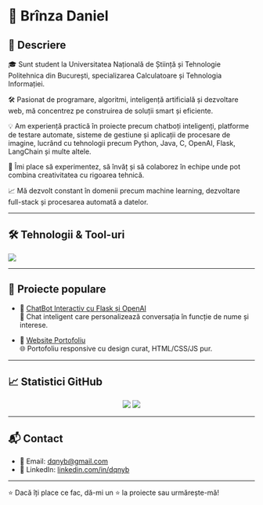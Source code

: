 # 👋 Brînza Daniel

## 📌 Descriere

🎓 Sunt student la Universitatea Națională de Știință și Tehnologie Politehnica din București, specializarea Calculatoare și Tehnologia Informației.

🛠️ Pasionat de programare, algoritmi, inteligență artificială și dezvoltare web, mă concentrez pe construirea de soluții smart și eficiente.

💡 Am experiență practică în proiecte precum chatboți inteligenți, platforme de testare automate, sisteme de gestiune și aplicații de procesare de imagine, lucrând cu tehnologii precum Python, Java, C, OpenAI, Flask, LangChain și multe altele.  

🚀 Îmi place să experimentez, să învăț și să colaborez în echipe unde pot combina creativitatea cu rigoarea tehnică.  

📈 Mă dezvolt constant în domenii precum machine learning, dezvoltare full-stack și procesarea automată a datelor.




---

## 🛠️ Tehnologii & Tool-uri

<p align="left">
  <img src="https://skillicons.dev/icons?i=py,js,html,css,flask,react,nodejs,git,github,vscode,figma" />
</p>

---

## 📂 Proiecte populare

- 🔹 [ChatBot Interactiv cu Flask și OpenAI](https://github.com/dqnyb/chatbot-flask-openai)  
  🧠 Chat inteligent care personalizează conversația în funcție de nume și interese.

- 🔹 [Website Portofoliu](https://github.com/dqnyb/portofoliu-site)  
  🌐 Portofoliu responsive cu design curat, HTML/CSS/JS pur.

---

## 📈 Statistici GitHub

<p align="center">
  <img src="https://github-readme-stats.vercel.app/api?username=dqnyb&show_icons=true&theme=tokyonight" />
  <img src="https://github-readme-stats.vercel.app/api/top-langs/?username=dqnyb&layout=compact&theme=tokyonight" />
</p>

---

## 📬 Contact

- 📧 Email: [dqnyb@gmail.com](mailto:dqnyb@gmail.com)  
- 💼 LinkedIn: [linkedin.com/in/dqnyb](https://linkedin.com/in/dqnyb)

---

⭐ Dacă îți place ce fac, dă-mi un ⭐ la proiecte sau urmărește-mă!
